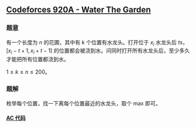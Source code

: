 ## [Codeforces 920A - Water The Garden](http://codeforces.com/problemset/problem/920/A)

### 题意

有一个长度为 $n$ 的花圃，其中有 $k$ 个位置有水龙头。打开位于 $x_i$ 水龙头后 $t$s，$[x_i-t+1, x_i+t-1]$ 的位置都会被浇到水。问同时打开所有水龙头后，至少多久才能把所有位置都浇到水。

$1 \le k \le n \le 200$。

### 题解

枚举每个位置，找一下离每个位置最近的水龙头，取个 max 即可。

#### [AC 代码](https://github.com/TsReaper/Competitive-Programming/blob/master/codeforces/920A/sol.cpp)
